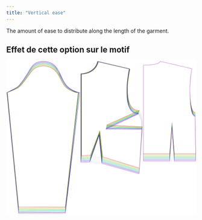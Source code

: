 ```yaml
---
title: "Vertical ease"
---
```


The amount of ease to distribute along the length of the garment.

## Effet de cette option sur le motif

![This image shows the effect of this option by superimposing several variants that have a different value for this option](breanna_verticalease_sample.svg "Effect of this option on the pattern")

